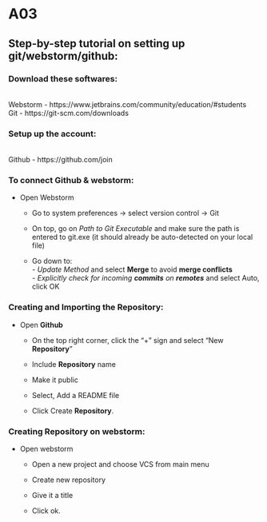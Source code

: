 # A03
<!DOCTYPE html>

## Step-by-step tutorial on setting up git/webstorm/github: ##

### Download these softwares: ###
<br>
Webstorm - https://www.jetbrains.com/community/education/#students
<br>
Git - https://git-scm.com/downloads

### Setup up the account: ###
<br>
Github - https://github.com/join 

### To connect Github & webstorm: ###
- Open Webstorm
  - Go to system preferences → select version control → Git
  
  - On top, go on _Path to Git Executable_ and make sure the path is entered to git.exe (it should already be auto-detected on your local file)
  
  - Go down to:
    <br>
         - _Update Method_ and select **Merge** to avoid **merge conflicts**
    <br>
         - _Explicitly check for incoming **commits** on **remotes**_ and select Auto, click OK

### Creating and Importing the **Repository**: ###

- Open **Github**
  - On the top right corner, click the “+” sign and select “New **Repository**”
  
  - Include **Repository** name
  
  - Make it public
  
  - Select, Add a README file
  
  - Click Create **Repository**.

### Creating Repository on webstorm: ###

- Open webstorm
  - Open a new project and choose VCS from main menu
  
  - Create new repository 
  
  - Give it a title 
  
  - Click ok.

  
